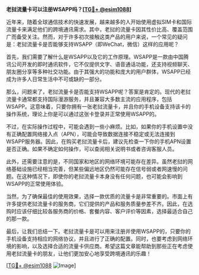 **老挝流量卡可以注册WSAPP吗？[[TG💪+ @esim1088](https://t.me/s/esim1088)]**

近年来，随着全球通信技术的快速发展，越来越多的人开始使用虚拟SIM卡和国际流量卡来满足他们的跨境通讯需求。其中，老挝的流量卡因其性价比高、覆盖范围广而备受关注。然而，对于许多初次接触这类产品的用户来说，一个常见的疑问是：老挝流量卡是否能够支持WSAPP（即WeChat，微信）这样的应用呢？

首先，我们需要了解什么是WSAPP以及它的工作原理。WSAPP是一款由中国腾讯公司开发的即时通讯软件，它不仅提供文字、语音通话功能，还支持视频聊天、朋友圈分享等多种社交功能。由于其强大的功能和庞大的用户群体，WSAPP已经成为许多人日常生活中不可或缺的一部分。

那么，问题来了，老挝流量卡是否能支持WSAPP呢？答案是肯定的。现代的老挝流量卡通常都支持国际漫游服务，并且兼容大多数主流的应用程序，包括WSAPP。这意味着，只要你拥有一张老挝流量卡，并且你的手机设备支持该卡的操作系统，理论上你是可以通过这张卡登录并正常使用WSAPP的。

不过，在实际操作过程中，可能会遇到一些小麻烦。比如，如果你的手机设置中没有正确配置网络接入点（APN），可能会导致数据连接不稳定或无法连接到WSAPP服务器。因此，在购买老挝流量卡后，建议先检查一下你的手机APN设置是否正确。如果不确定如何操作，可以查阅相关说明书或者咨询客服人员。

此外，还需要注意的是，不同国家和地区的网络环境可能存在差异。虽然老挝的网络基础设施已经相当完善，但某些偏远地区仍然可能存在信号弱或者网速慢的问题。在这种情况下，即使你的老挝流量卡本身没有任何问题，也可能会影响到WSAPP的正常使用体验。

当然，为了确保最佳的使用效果，选择一款优质的流量卡是非常重要的。市面上有许多提供老挝流量卡的服务商，它们提供的产品和服务质量参差不齐。因此，在选购时应该仔细比较各服务商的价格、套餐内容、客户评价等因素，选择最适合自己的那一款。

最后，让我们总结一下。老挝流量卡是可以用来注册并使用WSAPP的，只要你的手机设备支持相应的网络协议，并且进行了正确的配置。同时，也要考虑到网络环境的影响，以及选择合适的流量卡供应商。希望这篇文章能帮助到那些正在考虑使用老挝流量卡的朋友，让他们更加安心地享受跨境通讯的乐趣！

[[TG💪+ @esim1088](https://t.me/s/esim1088) ![Image](https://i.postimg.cc/4NQfJmqS/Snipaste-2025-05-13-00-14-12.png)]